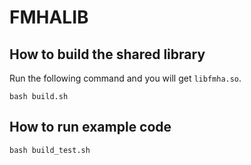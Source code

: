 # FMHALIB

## How to build the shared library

Run the following command and you will get `libfmha.so`.

```
bash build.sh
```

## How to run example code

```
bash build_test.sh
```

